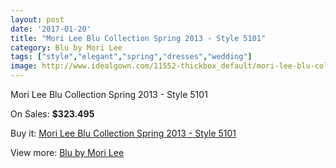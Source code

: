 ```yaml
---
layout: post
date: '2017-01-20'
title: "Mori Lee Blu Collection Spring 2013 - Style 5101"
category: Blu by Mori Lee
tags: ["style","elegant","spring","dresses","wedding"]
image: http://www.idealgown.com/11552-thickbox_default/mori-lee-blu-collection-spring-2013-style-5101.jpg
---
```

Mori Lee Blu Collection Spring 2013 - Style 5101

On Sales: **$323.495**
<a href="https://www.idealgown.com/en/blu-by-mori-lee/4709-mori-lee-blu-collection-spring-2013-style-5101.html"><amp-img layout="responsive" width="600" height="600" src="//www.idealgown.com/11552-thickbox_default/mori-lee-blu-collection-spring-2013-style-5101.jpg" alt="Mori Lee Blu Collection Spring 2013 - Style 5101 0" /></a>
<a href="https://www.idealgown.com/en/blu-by-mori-lee/4709-mori-lee-blu-collection-spring-2013-style-5101.html"><amp-img layout="responsive" width="600" height="600" src="//www.idealgown.com/11554-thickbox_default/mori-lee-blu-collection-spring-2013-style-5101.jpg" alt="Mori Lee Blu Collection Spring 2013 - Style 5101 1" /></a>
<a href="https://www.idealgown.com/en/blu-by-mori-lee/4709-mori-lee-blu-collection-spring-2013-style-5101.html"><amp-img layout="responsive" width="600" height="600" src="//www.idealgown.com/11553-thickbox_default/mori-lee-blu-collection-spring-2013-style-5101.jpg" alt="Mori Lee Blu Collection Spring 2013 - Style 5101 2" /></a>

Buy it: [Mori Lee Blu Collection Spring 2013 - Style 5101](https://www.idealgown.com/en/blu-by-mori-lee/4709-mori-lee-blu-collection-spring-2013-style-5101.html "Mori Lee Blu Collection Spring 2013 - Style 5101")

View more: [Blu by Mori Lee](https://www.idealgown.com/en/57-blu-by-mori-lee "Blu by Mori Lee")